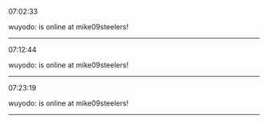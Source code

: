07:02:33

wuyodo: is online at mike09steelers!

---

07:12:44

wuyodo: is online at mike09steelers!

---

07:23:19

wuyodo: is online at mike09steelers!

---

